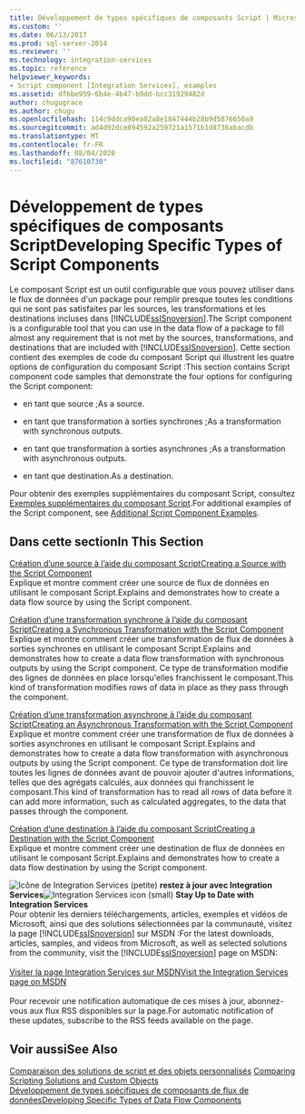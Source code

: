 ```yaml
---
title: Développement de types spécifiques de composants Script | Microsoft Docs
ms.custom: ''
ms.date: 06/13/2017
ms.prod: sql-server-2014
ms.reviewer: ''
ms.technology: integration-services
ms.topic: reference
helpviewer_keywords:
- Script component [Integration Services], examples
ms.assetid: dfbbe959-6b4e-4b47-b9dd-bcc31929482d
author: chugugrace
ms.author: chugu
ms.openlocfilehash: 114c9ddca90ea02a8e1847444b28b9d5876650a9
ms.sourcegitcommit: ad4d92dce894592a259721a1571b1d8736abacdb
ms.translationtype: MT
ms.contentlocale: fr-FR
ms.lasthandoff: 08/04/2020
ms.locfileid: "87610730"
---
```

# <a name="developing-specific-types-of-script-components"></a><span data-ttu-id="371db-102">Développement de types spécifiques de composants Script</span><span class="sxs-lookup"><span data-stu-id="371db-102">Developing Specific Types of Script Components</span></span>
  <span data-ttu-id="371db-103">Le composant Script est un outil configurable que vous pouvez utiliser dans le flux de données d'un package pour remplir presque toutes les conditions qui ne sont pas satisfaites par les sources, les transformations et les destinations incluses dans [!INCLUDE[ssISnoversion](../../includes/ssisnoversion-md.md)].</span><span class="sxs-lookup"><span data-stu-id="371db-103">The Script component is a configurable tool that you can use in the data flow of a package to fill almost any requirement that is not met by the sources, transformations, and destinations that are included with [!INCLUDE[ssISnoversion](../../includes/ssisnoversion-md.md)].</span></span> <span data-ttu-id="371db-104">Cette section contient des exemples de code du composant Script qui illustrent les quatre options de configuration du composant Script :</span><span class="sxs-lookup"><span data-stu-id="371db-104">This section contains Script component code samples that demonstrate the four options for configuring the Script component:</span></span>  
  
-   <span data-ttu-id="371db-105">en tant que source ;</span><span class="sxs-lookup"><span data-stu-id="371db-105">As a source.</span></span>  
  
-   <span data-ttu-id="371db-106">en tant que transformation à sorties synchrones ;</span><span class="sxs-lookup"><span data-stu-id="371db-106">As a transformation with synchronous outputs.</span></span>  
  
-   <span data-ttu-id="371db-107">en tant que transformation à sorties asynchrones ;</span><span class="sxs-lookup"><span data-stu-id="371db-107">As a transformation with asynchronous outputs.</span></span>  
  
-   <span data-ttu-id="371db-108">en tant que destination.</span><span class="sxs-lookup"><span data-stu-id="371db-108">As a destination.</span></span>  
  
 <span data-ttu-id="371db-109">Pour obtenir des exemples supplémentaires du composant Script, consultez [Exemples supplémentaires du composant Script](../extending-packages-scripting-data-flow-script-component-examples/additional-script-component-examples.md).</span><span class="sxs-lookup"><span data-stu-id="371db-109">For additional examples of the Script component, see [Additional Script Component Examples](../extending-packages-scripting-data-flow-script-component-examples/additional-script-component-examples.md).</span></span>  
  
## <a name="in-this-section"></a><span data-ttu-id="371db-110">Dans cette section</span><span class="sxs-lookup"><span data-stu-id="371db-110">In This Section</span></span>  
 [<span data-ttu-id="371db-111">Création d’une source à l’aide du composant Script</span><span class="sxs-lookup"><span data-stu-id="371db-111">Creating a Source with the Script Component</span></span>](creating-a-source-with-the-script-component.md)  
 <span data-ttu-id="371db-112">Explique et montre comment créer une source de flux de données en utilisant le composant Script.</span><span class="sxs-lookup"><span data-stu-id="371db-112">Explains and demonstrates how to create a data flow source by using the Script component.</span></span>  
  
 [<span data-ttu-id="371db-113">Création d’une transformation synchrone à l’aide du composant Script</span><span class="sxs-lookup"><span data-stu-id="371db-113">Creating a Synchronous Transformation with the Script Component</span></span>](creating-a-synchronous-transformation-with-the-script-component.md)  
 <span data-ttu-id="371db-114">Explique et montre comment créer une transformation de flux de données à sorties synchrones en utilisant le composant Script.</span><span class="sxs-lookup"><span data-stu-id="371db-114">Explains and demonstrates how to create a data flow transformation with synchronous outputs by using the Script component.</span></span> <span data-ttu-id="371db-115">Ce type de transformation modifie des lignes de données en place lorsqu'elles franchissent le composant.</span><span class="sxs-lookup"><span data-stu-id="371db-115">This kind of transformation modifies rows of data in place as they pass through the component.</span></span>  
  
 [<span data-ttu-id="371db-116">Création d’une transformation asynchrone à l’aide du composant Script</span><span class="sxs-lookup"><span data-stu-id="371db-116">Creating an Asynchronous Transformation with the Script Component</span></span>](../extending-packages-scripting-data-flow-script-component-types/creating-an-asynchronous-transformation-with-the-script-component.md)  
 <span data-ttu-id="371db-117">Explique et montre comment créer une transformation de flux de données à sorties asynchrones en utilisant le composant Script.</span><span class="sxs-lookup"><span data-stu-id="371db-117">Explains and demonstrates how to create a data flow transformation with asynchronous outputs by using the Script component.</span></span> <span data-ttu-id="371db-118">Ce type de transformation doit lire toutes les lignes de données avant de pouvoir ajouter d'autres informations, telles que des agrégats calculés, aux données qui franchissent le composant.</span><span class="sxs-lookup"><span data-stu-id="371db-118">This kind of transformation has to read all rows of data before it can add more information, such as calculated aggregates, to the data that passes through the component.</span></span>  
  
 [<span data-ttu-id="371db-119">Création d’une destination à l’aide du composant Script</span><span class="sxs-lookup"><span data-stu-id="371db-119">Creating a Destination with the Script Component</span></span>](../extending-packages-scripting-data-flow-script-component-types/creating-a-destination-with-the-script-component.md)  
 <span data-ttu-id="371db-120">Explique et montre comment créer une destination de flux de données en utilisant le composant Script.</span><span class="sxs-lookup"><span data-stu-id="371db-120">Explains and demonstrates how to create a data flow destination by using the Script component.</span></span>  
  
<span data-ttu-id="371db-121">![Icône de Integration Services (petite)](../media/dts-16.gif "Icône Integration Services (petite)")  **restez à jour avec Integration Services**</span><span class="sxs-lookup"><span data-stu-id="371db-121">![Integration Services icon (small)](../media/dts-16.gif "Integration Services icon (small)")  **Stay Up to Date with Integration Services**</span></span><br /> <span data-ttu-id="371db-122">Pour obtenir les derniers téléchargements, articles, exemples et vidéos de Microsoft, ainsi que des solutions sélectionnées par la communauté, visitez la page [!INCLUDE[ssISnoversion](../../includes/ssisnoversion-md.md)] sur MSDN :</span><span class="sxs-lookup"><span data-stu-id="371db-122">For the latest downloads, articles, samples, and videos from Microsoft, as well as selected solutions from the community, visit the [!INCLUDE[ssISnoversion](../../includes/ssisnoversion-md.md)] page on MSDN:</span></span><br /><br /> [<span data-ttu-id="371db-123">Visiter la page Integration Services sur MSDN</span><span class="sxs-lookup"><span data-stu-id="371db-123">Visit the Integration Services page on MSDN</span></span>](https://go.microsoft.com/fwlink/?LinkId=136655)<br /><br /> <span data-ttu-id="371db-124">Pour recevoir une notification automatique de ces mises à jour, abonnez-vous aux flux RSS disponibles sur la page.</span><span class="sxs-lookup"><span data-stu-id="371db-124">For automatic notification of these updates, subscribe to the RSS feeds available on the page.</span></span>  
  
## <a name="see-also"></a><span data-ttu-id="371db-125">Voir aussi</span><span class="sxs-lookup"><span data-stu-id="371db-125">See Also</span></span>  
 <span data-ttu-id="371db-126">[Comparaison des solutions de script et des objets personnalisés](../extending-packages-scripting/comparing-scripting-solutions-and-custom-objects.md) </span><span class="sxs-lookup"><span data-stu-id="371db-126">[Comparing Scripting Solutions and Custom Objects](../extending-packages-scripting/comparing-scripting-solutions-and-custom-objects.md) </span></span>  
 [<span data-ttu-id="371db-127">Développement de types spécifiques de composants de flux de données</span><span class="sxs-lookup"><span data-stu-id="371db-127">Developing Specific Types of Data Flow Components</span></span>](../extending-packages-custom-objects-data-flow-types/developing-specific-types-of-data-flow-components.md)  
  
  
